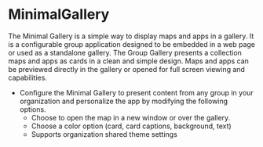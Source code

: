 # MinimalGallery
The Minimal Gallery is a simple way to display maps and apps in a gallery. It is a configurable group application designed to be embedded in a web page or used as a standalone gallery. The Group Gallery presents a collection maps and apps as cards in a clean and simple design. Maps and apps can be previewed directly in the gallery or opened for full screen viewing and capabilities.


- Configure the Minimal Gallery to present content from any group in your organization and personalize the app by modifying the following options. 
  * Choose to open the map in a new window or over the gallery. 
  * Choose a color option (card, card captions, background, text)
  * Supports organization shared theme settings
  

